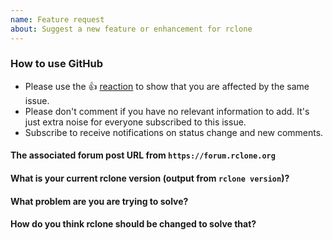 ```yaml
---
name: Feature request
about: Suggest a new feature or enhancement for rclone
---
```


<!--

Welcome :-)

So you've got an idea to improve rclone? We love that!
You'll be glad to hear we've incorporated hundreds of ideas from contributors already.

Probably the latest beta (or stable) release has your feature, so try to update your rclone.
The update instructions are available at https://rclone.org/commands/rclone_selfupdate/

If it still isn't there, here is a checklist of things to do:

  1. Search the old issues for your idea and +1 or comment on an existing issue if possible.
  2. Discuss on the forum: https://forum.rclone.org/
  3. Make a feature request issue (this is the right place!).
  4. Be prepared to get involved making the feature :-)

Looking forward to your great idea!

The Rclone Developers

-->

<!--- Please keep the note below for others who read your feature request. -->

### How to use GitHub

* Please use the 👍 [reaction](https://blog.github.com/2016-03-10-add-reactions-to-pull-requests-issues-and-comments/) to show that you are affected by the same issue.
* Please don't comment if you have no relevant information to add. It's just extra noise for everyone subscribed to this issue.
* Subscribe to receive notifications on status change and new comments.


#### The associated forum post URL from `https://forum.rclone.org`



#### What is your current rclone version (output from `rclone version`)?



#### What problem are you are trying to solve?



#### How do you think rclone should be changed to solve that?


